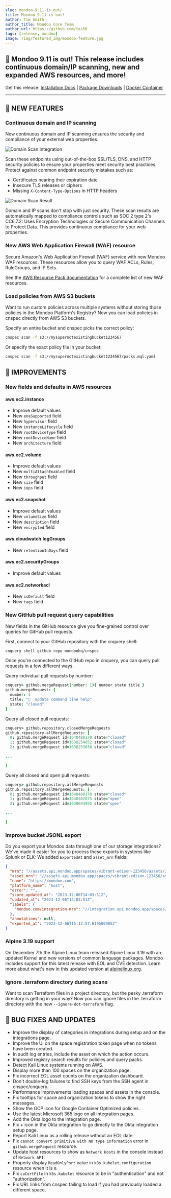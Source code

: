 ```yaml
---
slug: mondoo-9.11-is-out/
title: Mondoo 9.11 is out!
author: Tim Smith
author_title: Mondoo Core Team
author_url: https://github.com/tas50
tags: [release, mondoo]
image: /img/featured_img/mondoo-feature.jpg
---
```


## 🥳 Mondoo 9.11 is out! This release includes continuous domain/IP scanning, new and expanded AWS resources, and more!

Get this release: [Installation Docs](/cnspec/) | [Package Downloads](https://releases.mondoo.com/cnspec/) | [Docker Container](https://hub.docker.com/r/mondoo/cnspec)

---

## 🎉 NEW FEATURES

### Continuous domain and IP scanning

New continuous domain and IP scanning ensures the security and compliance of your external web properties.

![Domain Scan Integration](/img/releases/2023-12-12-mondoo-9.11-is-out/domain_integration.png)

Scan these endpoints using out-of-the-box SSL/TLS, DNS, and HTTP security policies to ensure your properties meet security best practices. Protect against common endpoint security mistakes such as:

- Certificates nearing their expiration date
- Insecure TLS releases or ciphers
- Missing `X-Content-Type-Options` in HTTP headers

![Domain Scan Result](/img/releases/2023-12-12-mondoo-9.11-is-out/domain_scan.png)

Domain and IP scans don't stop with just security. These scan results are automatically mapped to compliance controls such as SOC 2 type 2's CC6.7.2: Uses Encryption Technologies or Secure Communication Channels to Protect Data. This provides continuous compliance for your web properties.

### New AWS Web Application Firewall (WAF) resource

Secure Amazon's Web Application Firewall (WAF) service with new Mondoo WAF resources. These resources allow you to query WAF ACLs, Rules, RuleGroups, and IP Sets.

See the [AWS Resource Pack documentation](/mql/resources/aws-pack/) for a complete list of new WAF resources.

### Load policies from AWS S3 buckets

Want to run custom policies across multiple systems without storing those policies in the Mondoo Platform's Registry? Now you can load policies in cnspec directly from AWS S3 buckets.

Specify an entire bucket and cnspec picks the correct policy:

```bash
cnspec scan -f s3://mysupernotexistingbucket1234567
```

Or specify the exact policy file in your bucket:

```bash
cnspec scan -f s3://mysupernotexistingbucket1234567/packs.mql.yaml
```

## 🧹 IMPROVEMENTS

### New fields and defaults in AWS resources

#### aws.ec2.instance

- Improve default values
- New `enaSupported` field
- New `hypervisor` field
- New `instanceLifecycle` field
- New `rootDeviceType` field
- New `rootDeviceName` field
- New `architecture` field

#### aws.ec2.volume

- Improve default values
- New `multiAttachEnabled` field
- New `throughput` field
- New `size` field
- New `iops` field

#### aws.ec2.snapshot

- Improve default values
- New `volumeSize` field
- New `description` field
- New `encrypted` field

#### aws.cloudwatch.logGroups

- New `retentionInDays` field

#### aws.ec2.securityGroups

- Improve default values

#### aws.ec2.networkacl

- New `isDefault` field
- New `tags` field

### New GitHub pull request query capabilities

New fields in the GitHub resource give you fine-grained control over queries for GitHub pull requests.

First, connect to your GitHub repository with the cnquery shell:

```bash
cnquery shell github repo mondoohq/cnspec
```

Once you're connected to the GitHub repo in cnquery, you can query pull requests in a few different ways.

Query individual pull requests by number:

```coffee
cnquery> github.mergeRequest(number: 1){ number state title }
github.mergeRequest: {
  number: 1
  title: "🧹  update command line help"
  state: "closed"
}
```

Query all closed pull requests:

```coffee
cnquery> github.repository.closedMergeRequests
github.repository.allMergeRequests: [
  0: github.mergeRequest id=1640488170 state="closed"
  1: github.mergeRequest id=1638254852 state="closed"
  2: github.mergeRequest id=1638253038 state="closed"

...

]
```

Query all closed and open pull requests:

```coffee
cnquery> github.repository.allMergeRequests
github.repository.allMergeRequests: [
  0: github.mergeRequest id=1640488170 state="closed"
  1: github.mergeRequest id=1640302075 state="open"
  2: github.mergeRequest id=1638694955 state="open"

...

]
```

### Improve bucket JSONL export

Do you export your Mondoo data through one of our storage integrations? We've made it easier for you to process these exports in systems like Splunk or ELK: We added `ExportedAt` and `asset_mrn` fields:

```json
{
  "mrn": "//assets.api.mondoo.app/spaces/vibrant-edison-123456/assets/2Z8pfFOyDBcZhGHi123456789",
  "asset_mrn": "//assets.api.mondoo.app/spaces/vibrant-edison-123456/assets/2Z8pfFOyDBcZhGHi123456789",
  "name": "https://mondoo.com",
  "platform_name": "host",
  "error": "",
  "score_updated_at": "2023-12-06T14:03:51Z",
  "updated_at": "2023-12-06T14:03:51Z",
  "labels": {
    "mondoo.com/integration-mrn": "//integration.api.mondoo.app/spaces/vibrant-edison-123456/integrations/2YzVgXUPvA09dZ1tBD123456789"
  },
  "annotations": null,
  "exported_at": "2023-12-06T15:12:57.619506985Z"
}
```

### Alpine 3.19 support

On December 7th the Alpine Linux team released Alpine Linux 3.19 with an updated Kernel and new versions of common language packages. Mondoo includes support for this latest release with EOL and CVE detection. Learn more about what's new in this updated version at [alpinelinux.org](https://alpinelinux.org/posts/Alpine-3.19.0-released.html).

### Ignore .terraform directory during scans

Want to scan Terraform files in a project directory, but the pesky .terraform directory is getting in your way? Now you can ignore files in the .terraform directory with the new `--ignore-dot-terraform` flag.

## 🐛 BUG FIXES AND UPDATES

- Improve the display of categories in integrations during setup and on the integrations page.
- Improve the UI on the space registration token page when no tokens have been created.
- In audit log entries, include the asset on which the action occurs.
- Improved registry search results for policies and query packs.
- Detect Kali Linux systems running on AWS.
- Display more than 100 spaces on the organization page.
- Fix incorrect EOL asset counts on the organization dashboard.
- Don't double-log failures to find SSH keys from the SSH agent in cnspec/cnquery.
- Performance improvements loading spaces and assets in the console.
- Fix tooltips for space and organization tokens to show the right messages.
- Show the GCP icon for Google Container Optimized policies.
- Use the latest Microsoft 365 logo on all integration pages.
- Add the Okta logo to the integration page.
- Fix + icon in the Okta integration to go directly to the Okta integration setup page.
- Report Kali Linux as a rolling release without an EOL date.
- Fix `cannot convert primitive with NO type information` error in `github.mergeRequest` resource.
- Update host resources to show as `Network Hosts` in the console instead of `Network API`.
- Properly display `ReadOnlyPort` value in `k8s.kubelet.configuration` resource when it is `0`.
- Fix `caCertFile` in `k8s.kubelet` resource to be in "authentication" and not "authorization".
- Fix URL links from cnspec failing to load if you had previously loaded a different space.
